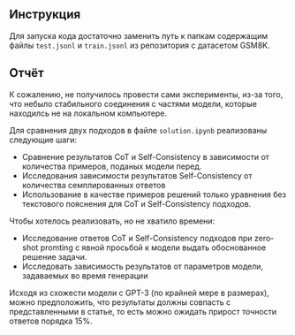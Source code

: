 ## Инструкция
Для запуска кода достаточно заменить путь к папкам содержащим файлы `test.jsonl` и `train.jsonl` из репозитория с датасетом GSM8K.

## Отчёт
К сожалению, не получилось провести сами эксперименты, из-за того, что небыло стабильного соединения с частями модели, которые находилсь не на локальном компьютере.

Для сравнения двух подходов в файле `solution.ipynb` реализованы следующие шаги:
* Сравнение результатов CoT и Self-Consistency в зависимости от количества примеров, поданых модели перед.
* Исследования зависимости результатов Self-Consistency от количества семплированных ответов
* Использование в качестве примеров решений только уравнения без текстового пояснения для CoT и Self-Consistency подходов.

Чтобы хотелось реализовать, но не хватило времени:
* Исследование ответов CoT и Self-Consistency подходов при zero-shot promting с явной просьбой к модели выдать обоснованное решение задачи.
* Исследовать зависимость результатов от параметров модели, задаваемых во время генерации

Исходя из схожести модели с GPT-3 (по крайней мере в размерах), можно предположить, что результаты должны совпасть с представленными в статье, то есть можно ожидать прирост точности ответов порядка 15%.
